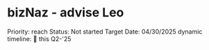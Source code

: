 # bizNaz - advise Leo

Priority: reach
Status: Not started
Target Date: 04/30/2025
dynamic timeline: 🔵 this Q2-'25
